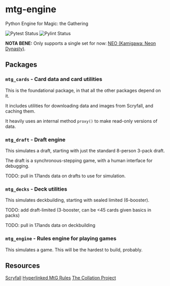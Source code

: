 # mtg-engine
Python Engine for Magic: the Gathering

![Pytest Status](https://github.com/machinaut/mtg-engine/actions/workflows/pytest.yml/badge.svg) ![Pylint Status](https://github.com/machinaut/mtg-engine/actions/workflows/pylint.yml/badge.svg)

**NOTA BENE:** Only supports a single set for now: [NEO (Kamigawa: Neon Dynasty)](https://scryfall.com/sets/neo).

## Packages

### `mtg_cards` - Card data and card utilities

This is the foundational package, in that all the other packages depend on it.

It includes utilities for downloading data and images from Scryfall, and caching them.

It heavily uses an internal method `proxy()` to make read-only versions of data.

### `mtg_draft` - Draft engine

This simulates a draft, starting with just the standard 8-person 3-pack draft.

The draft is a synchronous-stepping game, with a human interface for debugging.

TODO: pull in 17lands data on drafts to use for simulation.

### `mtg_decks` - Deck utilities

This simulates deckbuilding, starting with sealed limited (6-booster).

TODO: add draft-limited (3-booster, can be <45 cards given basics in packs)

TODO: pull in 17lands data on deckbuilding

### `mtg_engine` - Rules engine for playing games

This simulates a game.  This will be the hardest to build, probably.

## Resources

[Scryfall](https://scryfall.com/sets/neo)
[Hyperlinked MtG Rules](https://yawgatog.com/resources/magic-rules/)
[The Collation Project](https://www.lethe.xyz/mtg/collation/index.html)

